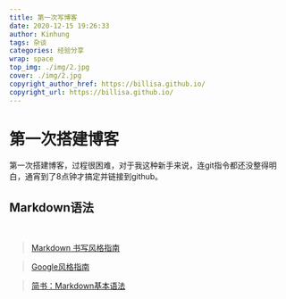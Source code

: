 ```yaml
---
title: 第一次写博客
date: 2020-12-15 19:26:33
author: Kinhung
tags: 杂谈
categories: 经验分享
wrap: space
top_img: ./img/2.jpg
cover: ./img/2.jpg
copyright_author_href: https://billisa.github.io/
copyright_url: https://billisa.github.io/
---
```


# 第一次搭建博客

第一次搭建博客，过程很困难，对于我这种新手来说，连git指令都还没整得明白，通宵到了8点钟才搞定并链接到github。

## Markdown语法

<br>

>[Markdown 书写风格指南](https://einverne.github.io/markdown-style-guide/zh.html)

>[Google风格指南](https://github.com/carwin/markdown-styleguide/tree/9121c77bd177a3ade6713d50ab1228782d7c02a7)

>[简书：Markdown基本语法](https://www.jianshu.com/p/191d1e21f7ed)


